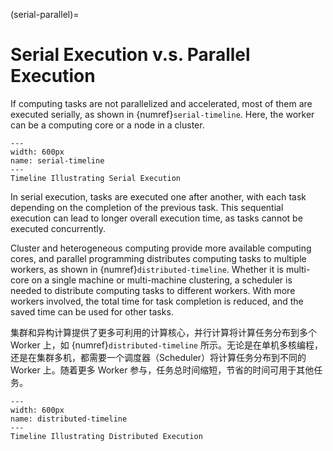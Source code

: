 (serial-parallel)=
# Serial Execution v.s. Parallel Execution

If computing tasks are not parallelized and accelerated, most of them are executed serially, as shown in {numref}`serial-timeline`. Here, the worker can be a computing core or a node in a cluster.

```{figure} ../img/ch-intro/serial-timeline.svg
---
width: 600px
name: serial-timeline
---
Timeline Illustrating Serial Execution
```

In serial execution, tasks are executed one after another, with each task depending on the completion of the previous task. This sequential execution can lead to longer overall execution time, as tasks cannot be executed concurrently.

Cluster and heterogeneous computing provide more available computing cores, and parallel programming distributes computing tasks to multiple workers, as shown in {numref}`distributed-timeline`. Whether it is multi-core on a single machine or multi-machine clustering, a scheduler is needed to distribute computing tasks to different workers. With more workers involved, the total time for task completion is reduced, and the saved time can be used for other tasks.

集群和异构计算提供了更多可利用的计算核心，并行计算将计算任务分布到多个 Worker 上，如 {numref}`distributed-timeline` 所示。无论是在单机多核编程，还是在集群多机，都需要一个调度器（Scheduler）将计算任务分布到不同的 Worker 上。随着更多 Worker 参与，任务总时间缩短，节省的时间可用于其他任务。

```{figure} ../img/ch-intro/distributed-timeline.svg
---
width: 600px
name: distributed-timeline
---
Timeline Illustrating Distributed Execution
```